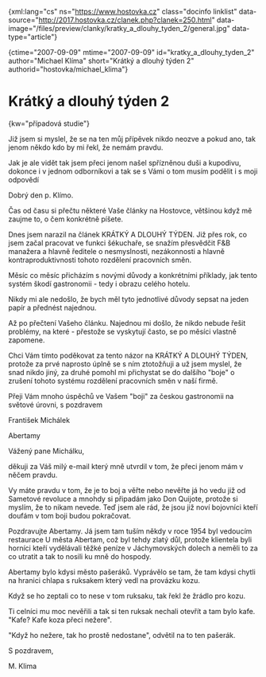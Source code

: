 
{xml:lang="cs" ns="https://www.hostovka.cz" class="docinfo linklist" data-source="http://2017.hostovka.cz/clanek.php?clanek=250.html" data-image="/files/preview/clanky/kratky\_a\_dlouhy\_tyden\_2/general.jpg" data-type="article"}

{ctime="2007-09-09" mtime="2007-09-09" id="kratky\_a\_dlouhy\_tyden\_2" author="Michael Klíma" short="Krátký a dlouhý týden 2" authorid="hostovka/michael_klima"}

# Krátký a dlouhý týden 2

<!-- generated attribute kw by user_udpatekw.sh on 2020-04-21, do not edit -->

{kw="případová studie"}

Již jsem si myslel, že se na ten můj přípěvek nikdo neozve a pokud ano, tak jenom někdo kdo by mi řekl, že nemám pravdu.

Jak je ale vidět tak jsem přeci jenom našel spřízněnou duši a kupodivu, dokonce i v jednom odborníkovi a tak se s Vámi o tom musím podělit i s moji odpovědí

Dobrý den p. Klímo.

Čas od času si přečtu některé Vaše články na Hostovce, většinou když mě zaujme to, o čem konkrétně píšete.

Dnes jsem narazil na článek KRÁTKÝ A DLOUHÝ TÝDEN. Již přes rok, co jsem začal pracovat ve funkci šékuchaře, se snažím přesvědčit F&B manažera a hlavně ředitele o nesmyslnosti, nezákonnosti a hlavně kontraproduktivnosti tohoto rozdělení pracovních směn.

Měsíc co měsíc přicházím s novými důvody a konkrétními příklady, jak tento systém škodí gastronomii - tedy i obrazu celého hotelu.

Nikdy mi ale nedošlo, že bych měl tyto jednotlivé důvody sepsat na jeden papír a přednést najednou.

Až po přečtení Vašeho článku. Najednou mi došlo, že nikdo nebude řešit problémy, na které - přestože se vyskytují často, se po měsíci vlastně zapomene.

Chci Vám tímto poděkovat za tento názor na KRÁTKÝ A DLOUHÝ TÝDEN, protože za prvé naprosto úplně se s ním ztotožňuji a už jsem myslel, že snad nikdo jiný, za druhé pomohl mi přichystat se do dalšího "boje" o zrušení tohoto systému rozdělení pracovních směn v naší firmě.

Přeji Vám mnoho úspěchů ve Vašem "boji" za českou gastronomii na světové úrovni, s pozdravem

František Michálek

Abertamy

Vážený pane Michálku,

děkuji za Váš milý e-mail který mně utvrdil v tom, že přeci jenom mám v něčem pravdu.

Vy máte pravdu v tom, že je to boj a věřte nebo nevěřte já ho vedu již od Sametové revoluce a mnohdy si připadám jako Don Quijote, protože si myslím, že to nikam nevede. Teď jsem ale rád, že jsou již noví bojovníci kteří doufám v tom boji budou pokračovat.

Pozdravujte Abertamy. Já jsem tam tuším někdy v roce 1954 byl vedoucím restaurace U města Abertam, což byl tehdy zlatý důl, protože klientela byli horníci kteří vydělávali těžké peníze v Jáchymovských dolech a neměli to za co utratit a tak to nosili ku mně do hospody.

Abertamy bylo kdysi město pašeráků. Vyprávělo se tam, že tam kdysi chytli na hranici chlapa s ruksakem který vedl na provázku kozu.

Když se ho zeptali co to nese v tom ruksaku, tak řekl že žrádlo pro kozu.

Ti celníci mu moc nevěřili a tak si ten ruksak nechali otevřít a tam bylo kafe. "Kafe? Kafe koza přeci nežere".

"Když ho nežere, tak ho prostě nedostane", odvětil na to ten pašerák.

S pozdravem,

M. Klima

